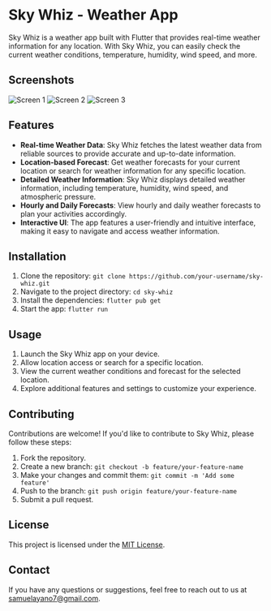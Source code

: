 # Sky Whiz - Weather App

Sky Whiz is a weather app built with Flutter that provides real-time weather information for any location. With Sky Whiz, you can easily check the current weather conditions, temperature, humidity, wind speed, and more.

## Screenshots

![Screen 1](screenshots/screen1.png)
![Screen 2](screenshots/screen2.png)
![Screen 3](screenshots/screen3.png)

## Features

- **Real-time Weather Data**: Sky Whiz fetches the latest weather data from reliable sources to provide accurate and up-to-date information.
- **Location-based Forecast**: Get weather forecasts for your current location or search for weather information for any specific location.
- **Detailed Weather Information**: Sky Whiz displays detailed weather information, including temperature, humidity, wind speed, and atmospheric pressure.
- **Hourly and Daily Forecasts**: View hourly and daily weather forecasts to plan your activities accordingly.
- **Interactive UI**: The app features a user-friendly and intuitive interface, making it easy to navigate and access weather information.

## Installation

1. Clone the repository: `git clone https://github.com/your-username/sky-whiz.git`
2. Navigate to the project directory: `cd sky-whiz`
3. Install the dependencies: `flutter pub get`
4. Start the app: `flutter run`

## Usage

1. Launch the Sky Whiz app on your device.
2. Allow location access or search for a specific location.
3. View the current weather conditions and forecast for the selected location.
4. Explore additional features and settings to customize your experience.

## Contributing

Contributions are welcome! If you'd like to contribute to Sky Whiz, please follow these steps:

1. Fork the repository.
2. Create a new branch: `git checkout -b feature/your-feature-name`
3. Make your changes and commit them: `git commit -m 'Add some feature'`
4. Push to the branch: `git push origin feature/your-feature-name`
5. Submit a pull request.

## License

This project is licensed under the [MIT License](LICENSE).

## Contact

If you have any questions or suggestions, feel free to reach out to us at [samuelayano7@gmail.com](mailto:samuelayano7@gmail.com).
